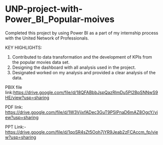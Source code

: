 # UNP-project-with-Power_BI_Popular-moives

Completed this project by using Power BI as a part of my internship process with the United Network of Professionals.

KEY HIGHLIGHTS:

1. Contributed to data transformation and the development of KPIs from the popular movies data set.
2. Designing the dashboard with all analysis used in the project.
3. Designated worked on my analysis and provided a clear analysis of the data.

PBIX file link:https://drive.google.com/file/d/18QFABbbJspQazRlmDu5Pl2BpSNNwS9HE/view?usp=sharing

PDF link: https://drive.google.com/file/d/1W3VjixfADec3GuT9P5IPnaD6mAZ8OgcY/view?usp=sharing

PPT Link:- https://drive.google.com/file/d/1qoSR4sZt5Ooh7jYR9Jeab2zFCAccm_fp/view?usp=sharing
